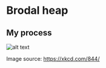 # Brodal heap

## My process
![alt text](https://xkcd.com/comics/good_code.png)

Image source: https://xkcd.com/844/
